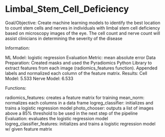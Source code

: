 # Limbal_Stem_Cell_Deficiency

Goal/Objective: Create machine learning models to identify the best location to count stem cells and nerves in individuals with limbal stem cell deficiency based on microscopy images of the eye. The cell count and nerve count will assist clinicians in determining the severity of the disease

Information:

  ML Model: logistic regression
  Evaluation Metric: mean absolute error
  Data Preparation: Created masks and used the Pyradiomics Python Library to extract features from each image (radiomics_features function). Appended labels and normalized each column of the feature matrix.
  Results: 
    Cell Model: 5.533
    Nerve Model: 6.533
 
 
 Functions:

radiomics_features: creates a feature matrix for training
mean_norm: normalizes each columns in a data frame
logreg_classifier: initializes and trains a logistic regression model
photo_chooser: outputs a list of images above a 85% threshold to be used in the next step of the pipeline
Evaluation: evaluates the logistic regression model
logreg_classifier_features: initializes and trains a logistic regression model w/ given feature matrix

